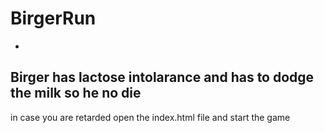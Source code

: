 # BirgerRun

-
Birger has lactose intolarance and has to dodge the milk so he no die
-
in case you are retarded open the index.html file and start the game
